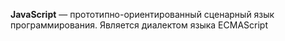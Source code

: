 **JavaScript** — прототипно-ориентированный сценарный язык программирования. Является диалектом языка ECMAScript
